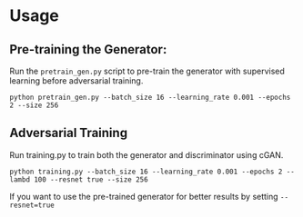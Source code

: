 # Usage

## Pre-training the Generator:
Run the `pretrain_gen.py` script to pre-train the generator with supervised learning before adversarial training.
```
python pretrain_gen.py --batch_size 16 --learning_rate 0.001 --epochs 2 --size 256

```
## Adversarial Training

Run training.py to train both the generator and discriminator using cGAN.
```
python training.py --batch_size 16 --learning_rate 0.001 --epochs 2 --lambd 100 --resnet true --size 256
```

If you want to use the pre-trained generator for better results by setting `--resnet=true`
